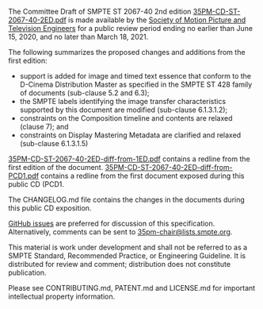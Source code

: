 The Committee Draft of SMPTE ST 2067-40 2nd edition [35PM-CD-ST-2067-40-2ED.pdf](35PM-CD-ST-2067-40-2ED.pdf) is made available by the [Society of Motion Picture and Television Engineers](https://www.smpte.org) for a public review period ending no earlier than June 15, 2020, and no later than March 18, 2021.

The following summarizes the proposed changes and additions from the first edition:
* support is added for image and timed text essence that conform to the D-Cinema Distribution Master as specified in the SMPTE ST 428 family of documents (sub-clause 5.2 and 6.3);
* the SMPTE labels identifying the image transfer characteristics supported by this document are modified (sub-clause 6.1.3.1.2);
* constraints on the Composition timeline and contents are relaxed (clause 7); and
* constraints on Display Mastering Metadata are clarified and relaxed (sub-clause 6.1.3.1.5)

[35PM-CD-ST-2067-40-2ED-diff-from-1ED.pdf](35PM-CD-ST-2067-40-2ED-diff-from-1ED.pdf) contains a redline from the first edition of the document.
[35PM-CD-ST-2067-40-2ED-diff-from-PCD1.pdf](35PM-CD-ST-2067-40-2ED-diff-from-PCD1.pdf) contains a redline from the first document exposed during this public CD (PCD1.

The CHANGELOG.md file contains the changes in the documents during this public CD exposition.

[GitHub issues](https://github.com/SMPTE/st2067-40-2ED/issues) are preferred for discussion of this specification. Alternatively, comments can be sent to 35pm-chair@lists.smpte.org.

This material is work under development and shall not be referred to as a SMPTE Standard, Recommended Practice, or Engineering Guideline. It is distributed for review and comment; distribution does not constitute publication.

Please see CONTRIBUTING.md, PATENT.md and LICENSE.md for important intellectual property information.




